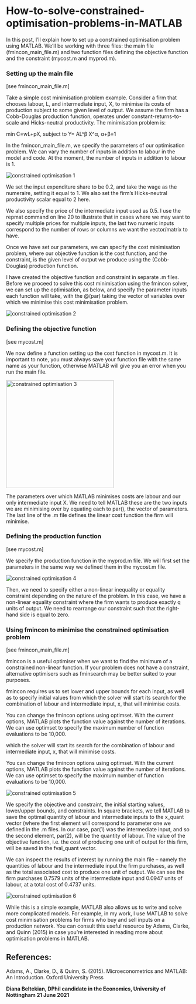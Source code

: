 # How-to-solve-constrained-optimisation-problems-in-MATLAB
In this post, I’ll explain how to set up a constrained optimisation problem using MATLAB. We’ll be working with three files: the main file (fmincon_main_file.m) and two function files defining the objective function and the constraint (mycost.m and myprod.m).

### Setting up the main file
[see fmincon_main_file.m]

Take a simple cost minimisation problem example. Consider a firm that chooses labour, L, and intermediate input, X, to minimise its costs of production subject to some given level of output. We assume the firm has a Cobb-Douglas production function, operates under constant-returns-to-scale and Hicks-neutral productivity. The minimisation problem is:

min C=wL+pX, subject to Y= AL^β X^α,  α+β=1

In the fmincon_main_file.m, we specify the parameters of our optimisation problem. We can vary the number of inputs in addition to labour in the model and code. At the moment, the number of inputs in addition to labour is 1.


![constrained optimisation 1](https://github.com/csae-coders-corner/How-to-solve-constrained-optimisation-problems-in-MATLAB/assets/148211163/4671045d-edeb-4f36-8025-00cf8584b441)

We set the input expenditure share to be 0.2, and take the wage as the numeraire, setting it equal to 1. We also set the firm’s Hicks-neutral productivity scalar equal to 2 here. 

We also specify the price of the intermediate input used as 0.5. I use the repmat command on line 20 to illustrate that in cases where we may want to specify multiple prices for multiple inputs, the last two numeric inputs correspond to the number of rows or columns we want the vector/matrix to have.

Once we have set our parameters, we can specify the cost minimisation problem, where our objective function is the cost function, and the constraint, is the given level of output we produce using the (Cobb-Douglas) production function. 

I have created the objective function and constraint in separate .m files. Before we proceed to solve this cost minimisation using the fmincon solver, we can set up the optimisation, as below, and specify the parameter inputs each function will take, with the @(par) taking the vector of variables over which we minimise this cost minimisation problem. 

![constrained optimisation 2](https://github.com/csae-coders-corner/How-to-solve-constrained-optimisation-problems-in-MATLAB/assets/148211163/b14245bc-3393-486a-9258-16bee3500965)

### Defining the objective function
[see mycost.m]

We now define a function setting up the cost function in mycost.m. It is important to note, you must always save your function file with the same name as your function, otherwise MATLAB will give you an error when you run the main file.

<img width="294" alt="constrained optimisation 3" src="https://github.com/csae-coders-corner/How-to-solve-constrained-optimisation-problems-in-MATLAB/assets/148211163/2b08ae0d-cd36-4227-a94a-7f790a0b8549">

The parameters over which MATLAB minimises costs are labour and our only intermediate input X. We need to tell MATLAB these are the two inputs we are minimising over by equating each to par(), the vector of parameters. The last line of the .m file defines the linear cost function the firm will minimise. 

### Defining the production function
[see mycost.m]

We specify the production function in the myprod.m file. We will first set the parameters in the same way we defined them in the mycost.m file. 

![constrained optimisation 4](https://github.com/csae-coders-corner/How-to-solve-constrained-optimisation-problems-in-MATLAB/assets/148211163/1e543dad-acf9-408b-a891-d6f6def8e8b0)

Then, we need to specify either a non-linear inequality or equality constraint depending on the nature of the problem. In this case, we have a non-linear equality constraint where the firm wants to produce exactly q units of output. We need to rearrange our constraint such that the right-hand side is equal to zero. 

### Using fmincon to minimise the constrained optimisation problem
[see fmincon_main_file.m]

fmincon is a useful optimiser when we want to find the minimum of a constrained non-linear function. If your problem does not have a constraint, alternative optimisers such as fminsearch may be better suited to your purposes.

fmincon requires us to set lower and upper bounds for each input, as well as to specify initial values from which the solver will start its search for the combination of labour and intermediate input, x, that will minimise costs.

You can change the fmincon options using optimset. With the current options, MATLAB plots the function value against the number of iterations. We can use optimset to specify the maximum number of function evaluations to be 10,000. 

which the solver will start its search for the combination of labour and intermediate input, x, that will minimise costs.

You can change the fmincon options using optimset. With the current options, MATLAB plots the function value against the number of iterations. We can use optimset to specify the maximum number of function evaluations to be 10,000. 

![constrained optimisation 5](https://github.com/csae-coders-corner/How-to-solve-constrained-optimisation-problems-in-MATLAB/assets/148211163/6e78e62f-11af-49fc-8e19-46db7b809b31)

We specify the objective and constraint, the initial starting values, lower/upper bounds, and constraints. In square brackets, we tell MATLAB to save the optimal quantity of labour and intermediate inputs to the x_quant vector (where the first element will correspond to parameter one we defined in the .m files. In our case, par(1) was the intermediate input, and so the second element, par(2), will be the quantity of labour. The value of the objective function, i.e. the cost of producing one unit of output for this firm, will be saved in the fval_quant vector. 

We can inspect the results of interest by running the main file – namely the quantities of labour and the intermediate input the firm purchases, as well as the total associated cost to produce one unit of output. We can see the firm purchases 0.7579 units of the intermediate input and 0.0947 units of labour, at a total cost of 0.4737 units. 

![constrained optimisation 6](https://github.com/csae-coders-corner/How-to-solve-constrained-optimisation-problems-in-MATLAB/assets/148211163/bfcc5622-9370-4acd-bd78-2a16319effea)

While this is a simple example, MATLAB also allows us to write and solve more complicated models. For example, in my work, I use MATLAB to solve cost minimisation problems for firms who buy and sell inputs on a production network. You can consult this useful resource by Adams, Clarke, and Quinn (2015) in case you’re interested in reading more about optimisation problems in MATLAB. 

## References: 

Adams, A., Clarke, D., & Quinn, S. (2015). Microeconometrics and MATLAB: An Introduction. 
Oxford University Press

**Diana Beltekian, DPhil candidate in the Economics, University of Nottingham 
21 June 2021**
